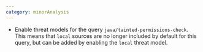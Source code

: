 ```yaml
---
category: minorAnalysis
---
```

* Enable threat models for the query `java/tainted-permissions-check`. This means that `local` sources are no longer included by default for this query, but can be added by enabling the `local` threat model.
